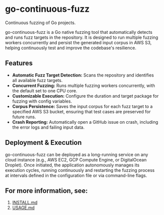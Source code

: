 # go-continuous-fuzz

Continuous fuzzing of Go projects.

go-continuous-fuzz is a Go native fuzzing tool that automatically detects and runs fuzz targets in the repository. It is designed to run multiple fuzzing workers concurrently and persist the generated input corpus in AWS S3, helping continuously test and improve the codebase's resilience.

## Features

- **Automatic Fuzz Target Detection:** Scans the repository and identifies all available fuzz targets.
- **Concurrent Fuzzing:** Runs multiple fuzzing workers concurrently, with the default set to one CPU core.
- **Customizable Execution:** Configure the duration and target package for fuzzing with config variables.
- **Corpus Persistence:** Saves the input corpus for each fuzz target to a specified AWS S3 bucket, ensuring that test cases are preserved for future runs.
- **Crash Reporting:** Automatically open a GitHub issue on crash, including the error logs and failing input data.

## Deployment & Execution

go-continuous-fuzz can be deployed as a long-running service on any cloud instance (e.g., AWS EC2, GCP Compute Engine, or DigitalOcean Droplet). Once initiated, the application autonomously manages its execution cycles, running continuously and restarting the fuzzing process at intervals defined in the configuration file or via command-line flags.

## For more information, see:

1. [INSTALL.md](docs/INSTALL.md)
2. [USAGE.md](docs/USAGE.md)
